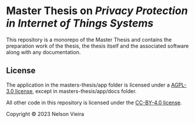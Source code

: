 <!---
SPDX-License-Identifier: CC-BY-4.0

Copyright (c) 2023 Nelson Vieira

@author Nelson Vieira <nelson0.vieira@gmail.com>
@license CC-BY-4.0 <https://creativecommons.org/licenses/by/4.0/legalcode.txt>
--->

# Master Thesis on *Privacy Protection in Internet of Things Systems*

This repository is a monorepo of the Master Thesis and contains the preparation work of the thesis, the thesis itself and the associated software along with any documentation.

## License

The application in the masters-thesis/app folder is licensed under a [AGPL-3.0 license](LICENSE-APP), except in masters-thesis/app/docs folder.

All other code in this repository is licensed under the [CC-BY-4.0 license](LICENSE).

Copyright &copy; 2023 Nelson Vieira
